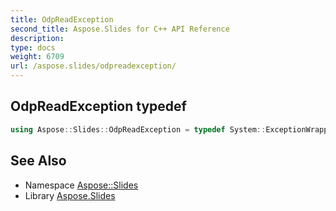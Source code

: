 ```yaml
---
title: OdpReadException
second_title: Aspose.Slides for C++ API Reference
description: 
type: docs
weight: 6709
url: /aspose.slides/odpreadexception/
---
```

## OdpReadException typedef




```cpp
using Aspose::Slides::OdpReadException = typedef System::ExceptionWrapper<Details_OdpReadException>
```

## See Also

* Namespace [Aspose::Slides](../)
* Library [Aspose.Slides](../../)